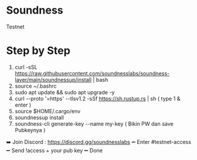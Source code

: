 # Soundness
Testnet 
# Step by Step
1. curl -sSL https://raw.githubusercontent.com/soundnesslabs/soundness-layer/main/soundnessup/install | bash
2. source ~/.bashrc
3. sudo apt update && sudo apt upgrade -y
4. curl --proto '=https' --tlsv1.2 -sSf https://sh.rustup.rs | sh
   ( type 1 & enter )
5. source $HOME/.cargo/env
6. soundnessup install
7. soundness-cli generate-key --name my-key
   ( Bikin PW dan save Pubkeynya )
   
➡️ Join Discord :  https://discord.gg/soundnesslabs
➖ Enter #testnet-access
➖ Send !access + your pub key
➖ Done
